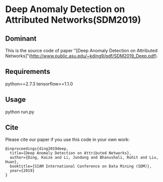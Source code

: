 Deep Anomaly Detection on Attributed Networks(SDM2019)
============

## Dominant
This is the source code of paper "[Deep Anomaly Detection on Attributed Networks]"(http://www.public.asu.edu/~kding9/pdf/SDM2019_Deep.pdf).

## Requirements
python==2.7.3
tensorflow>=1.1.0

## Usage
python run.py

## Cite

Please cite our paper if you use this code in your own work:

```
@inproceedings{ding2019deep,
  title={Deep Anomaly Detection on Attributed Networks},
  author={Ding, Kaize and Li, Jundong and Bhanushali, Rohit and Liu, Huan},
  booktitle={SIAM International Conference on Data Mining (SDM)},
  year={2019}
}
```
